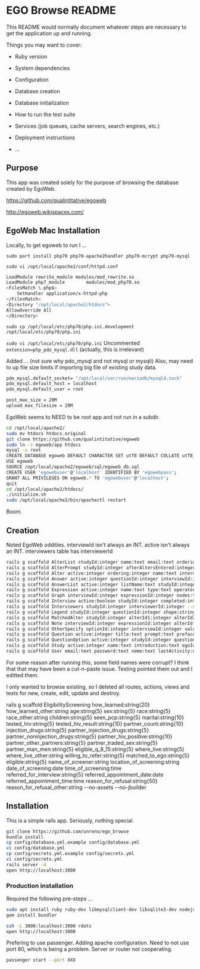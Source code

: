 # EGO Browse README

This README would normally document whatever steps are necessary to get the
application up and running.

Things you may want to cover:

* Ruby version

* System dependencies

* Configuration

* Database creation

* Database initialization

* How to run the test suite

* Services (job queues, cache servers, search engines, etc.)

* Deployment instructions

* ...



##	Purpose

This app was created solely for the purpose of browsing the database created by EgoWeb.

https://github.com/qualintitative/egoweb

http://egoweb.wikispaces.com/

##	EgoWeb Mac Installation


Locally, to get egoweb to run I ...

`sudo port install php70 php70-apache2handler php70-mcrypt php70-mysql`

`sudo vi /opt/local/apache2/conf/httpd.conf`

```BASH
LoadModule rewrite_module modules/mod_rewrite.so
LoadModule php7_module        modules/mod_php70.so
<FilesMatch \.php$>
    SetHandler application/x-httpd-php
</FilesMatch>
<Directory "/opt/local/apache2/htdocs">
AllowOverride All
</Directory>
```




`sudo cp /opt/local/etc/php70/php.ini.development /opt/local/etc/php70/php.ini`

`sudo vi /opt/local/etc/php70/php.ini`
Uncommented `extension=php_pdo_mysql.dll` (actually, this is irrelevant)

Added ... (not sure why pdo_mysql and not mysql or mysqli)
Also, may need to up file size limits if importing big file of existing study data.

```BASH
pdo_mysql.default_socket= "/opt/local/var/run/mariadb/mysqld.sock"
pdo_mysql.default_host = localhost
pdo_mysql.default_user = root 

post_max_size = 20M
upload_max_filesize = 20M
```


EgoWeb seems to NEED to be root app and not run in a subdir. 

```BASH
cd /opt/local/apache2/
sudo mv htdocs htdocs.original
git clone https://github.com/qualintitative/egoweb
sudo ln -s egoweb/app htdocs
mysql -u root
CREATE DATABASE egoweb DEFAULT CHARACTER SET utf8 DEFAULT COLLATE utf8_general_ci;
USE egoweb
SOURCE /opt/local/apache2/egoweb/sql/egoweb_db.sql
CREATE USER 'egowebuser'@'localhost' IDENTIFIED BY 'egowebpass';
GRANT ALL PRIVILEGES ON egoweb.* TO 'egowebuser'@'localhost';
quit
cd /opt/local/apache2/htdocs/
./initialize.sh
sudo /opt/local/apache2/bin/apachectl restart
```


Boom.



##	Creation

Noted EgoWeb oddities.
interviewId isn't always an INT.
active isn't always an INT.
interviewers table has interviewerId

```BASH
rails g scaffold AlterList studyId:integer name:text email:text ordering:integer interviewerId:integer  --no-migration --no-assets --no-jbuilder
rails g scaffold AlterPrompt studyId:integer afterAltersEntered:integer display:text --no-migration --no-assets --no-jbuilder
rails g scaffold Alter active:integer ordering:integer name:text interviewId:text alterListId:integer --no-migration --no-assets --no-jbuilder
rails g scaffold Answer active:integer questionId:integer interviewId:integer alterId1:integer alterId2:integer value:text otherSpecifyText:text skipReason:text studyId:integer questionType:text answerType:text --no-migration --no-assets --no-jbuilder
rails g scaffold AnswerList active:integer listName:text studyId:integer listOptionNames:text --no-migration --no-assets --no-jbuilder
rails g scaffold Expression active:integer name:text type:text operator:text value:text resultForUnanswered:boolean studyId:integer questionId:integer --no-migration --no-assets --no-jbuilder
rails g scaffold Graph interviewId:integer expressionId:integer nodes:text params:text --no-migration --no-assets --no-jbuilder
rails g scaffold Interview active:boolean studyId:integer completed:integer start_date:integer complete_date:integer --no-migration --no-assets --no-jbuilder
rails g scaffold Interviewers studyId:integer interviewerId:integer --no-migration --no-assets --no-jbuilder
rails g scaffold Legend studyId:integer questionId:integer shape:string label:string color:string size:integer ordering:integer --no-migration --no-assets --no-jbuilder
rails g scaffold MatchedAlter studyId:integer alterId1:integer alterId2:integer matchedName:string --no-migration --no-assets --no-jbuilder
rails g scaffold Note interviewId:integer expressionId:integer alterId:string notes:text --no-migration --no-assets --no-jbuilder
rails g scaffold OtherSpecify optionId:integer interviewId:integer value:string alterId:integer --no-migration --no-assets --no-jbuilder
rails g scaffold Question active:integer title:text prompt:text preface:text citation:text subjectType:text answerType:text askingStyleList:boolean ordering:integer otherSpecify:boolean noneButton:text allButton:text pageLevelDontKnowButton:text pageLevelRefuseButton:text dontKnowButton:boolean refuseButton:boolean allOptionString:text uselfExpression:text minLimitType:text minLiteral:integer minPrevQues:text maxLimitType:text maxLiteral:integer maxPrevQues:text minCheckableBoxes:integer maxCheckableBoxes:integer withListRange:integer listRangeString:text minListRange:integer maxListRange:integer timeUnits:integer symmetric:integer keepOnSamePage:integer studyId:integer answerReasonExpressionId:integer networkRelationshipExprId:integer networkParams:text networkNColorQId:integer networkNSizeQId:integer networkEColorQId:integer networkESizeQId:integer useAlterListField:text javascript:text --no-migration --no-assets --no-jbuilder
rails g scaffold QuestionOption active:integer studyId:integer questionId:integer name:text value:text ordering:integer otherSpecify:boolean --no-migration --no-assets --no-jbuilder
rails g scaffold Study active:integer name:text introduction:text egoIdPrompt:text alterPrompt:text conclusion:text minAlters:integer maxAlters:integer valueRefusal:integer valueDontKnow:integer valueLogicalSkip:integer valueNotYetAnswered:integer modified:datetime multiSessionEgoId:integer useAsAlters:boolean restrictAlters:boolean fillAlterList:boolean created_date:integer closed_date:integer status:integer userId:integer hideEgoIdPage:boolean style:text javascript:text footer:text --no-migration --no-assets --no-jbuilder
rails g scaffold User email:text password:text name:text lastActivity:datetime permissions:integer --no-migration --no-assets --no-jbuilder
```

For some reason after running this, some field names were corrupt?
I think that that may have been a cut-n-paste issue.
Testing pointed them out and I editted them.

I only wanted to browse existing, so I deleted all routes, actions, views and tests for new, create, edit, update and destroy.



rails g scaffold EligibilityScreening how_learned:string{20} how_learned_other:string age:string{5} sex:string{5} race:string{5} race_other:string children:string{5} seen_pcp:string{5} marital:string{10} tested_hiv:string{5} tested_hiv_result:string{10} partner_count:string{10} injection_drugs:string{5} partner_injection_drugs:string{5} partner_noninjection_drugs:string{5} partner_hiv_positive:string{10} partner_other_partners:string{5} partner_traded_sex:string{5} partner_man_men:string{5} eligible_q_8_15:string{5} where_live:string{5} where_live_other:string willing_to_refer:string{5} matched_to_ego:string{5} eligible:string{5} name_of_screener:string location_of_screening:string date_of_screening:date time_of_screening:time  referred_for_interview:string{5} referred_appointment_date:date referred_appointment_time:time reason_for_refusal:string{50} reason_for_refusal_other:string --no-assets --no-jbuilder


##	Installation

This is a simple rails app. Seriously, nothing special.


```BASH
git clone https://github.com/unreno/ego_browse
bundle install
cp config/database.yml.example config/database.yml
vi config/database.yml
cp config/secrets.yml.example config/secrets.yml
vi config/secrets.yml
rails server -d
open http://localhost:3000
```

###	Production installation

Required the following pre-steps ...

```BASH
sudo apt install ruby ruby-dev libmysqlclient-dev libsqlite3-dev nodejs libmcrypt-dev
gem install bundler
```

```BASH
ssh -L 3000:localhost:3000 rdots
open http://localhost:3000
```

Prefering to use passenger.
Adding apache configuration.
Need to not use port 80, which is being a problem.
Server or router not cooperating.
```BASH
passenger start --port XXX
```

